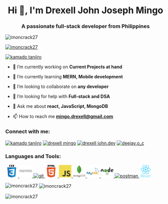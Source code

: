 <h1 align="center">Hi 👋, I'm Drexell John Joseph Mingo</h1>
<h3 align="center">A passionate full-stack developer from Philippines</h3>

<p align="left"> <img src="https://komarev.com/ghpvc/?username=imoncrack27&label=Profile%20views&color=0e75b6&style=flat" alt="imoncrack27" /> </p>

<p align="left"> <a href="https://github.com/ryo-ma/github-profile-trophy"><img src="https://github-profile-trophy.vercel.app/?username=imoncrack27" alt="imoncrack27" /></a> </p>

<p align="left"> <a href="https://twitter.com/kamado tanjiro" target="blank"><img src="https://img.shields.io/twitter/follow/kamado tanjiro?logo=twitter&style=for-the-badge" alt="kamado tanjiro" /></a> </p>

- 🔭 I’m currently working on **Current Projects at hand**

- 🌱 I’m currently learning **MERN, Mobile development**

- 👯 I’m looking to collaborate on **any developer**

- 🤝 I’m looking for help with **Full-stack and DSA**

- 💬 Ask me about **react, JavaScript, MongoDB**

- 📫 How to reach me **mingo.drexell@gmail.com**

<h3 align="left">Connect with me:</h3>
<p align="left">
<a href="(https://x.com/DeejayO_c)" target="blank"><img align="center" src="https://raw.githubusercontent.com/rahuldkjain/github-profile-readme-generator/master/src/images/icons/Social/twitter.svg" alt="kamado tanjiro" height="30" width="40" /></a>
<a href="(https://www.linkedin.com/in/drexell-mingo-4356442b5/)" target="blank"><img align="center" src="https://raw.githubusercontent.com/rahuldkjain/github-profile-readme-generator/master/src/images/icons/Social/linked-in-alt.svg" alt="drexell mingo" height="30" width="40" /></a>
<a href="(https://www.facebook.com/Drexell.John27/)" target="blank"><img align="center" src="https://raw.githubusercontent.com/rahuldkjain/github-profile-readme-generator/master/src/images/icons/Social/facebook.svg" alt="drexell john.dev" height="30" width="40" /></a>
<a href="(https://www.instagram.com/deejay.o_c/)" target="blank"><img align="center" src="https://raw.githubusercontent.com/rahuldkjain/github-profile-readme-generator/master/src/images/icons/Social/instagram.svg" alt="deejay.o_c" height="30" width="40" /></a>
</p>

<h3 align="left">Languages and Tools:</h3>
<p align="left"> <a href="https://www.w3schools.com/css/" target="_blank" rel="noreferrer"> <img src="https://raw.githubusercontent.com/devicons/devicon/master/icons/css3/css3-original-wordmark.svg" alt="css3" width="40" height="40"/> </a> <a href="https://expressjs.com" target="_blank" rel="noreferrer"> <img src="https://raw.githubusercontent.com/devicons/devicon/master/icons/express/express-original-wordmark.svg" alt="express" width="40" height="40"/> </a> <a href="https://git-scm.com/" target="_blank" rel="noreferrer"> <img src="https://www.vectorlogo.zone/logos/git-scm/git-scm-icon.svg" alt="git" width="40" height="40"/> </a> <a href="https://www.w3.org/html/" target="_blank" rel="noreferrer"> <img src="https://raw.githubusercontent.com/devicons/devicon/master/icons/html5/html5-original-wordmark.svg" alt="html5" width="40" height="40"/> </a> <a href="https://developer.mozilla.org/en-US/docs/Web/JavaScript" target="_blank" rel="noreferrer"> <img src="https://raw.githubusercontent.com/devicons/devicon/master/icons/javascript/javascript-original.svg" alt="javascript" width="40" height="40"/> </a> <a href="https://www.mongodb.com/" target="_blank" rel="noreferrer"> <img src="https://raw.githubusercontent.com/devicons/devicon/master/icons/mongodb/mongodb-original-wordmark.svg" alt="mongodb" width="40" height="40"/> </a> <a href="https://www.mysql.com/" target="_blank" rel="noreferrer"> <img src="https://raw.githubusercontent.com/devicons/devicon/master/icons/mysql/mysql-original-wordmark.svg" alt="mysql" width="40" height="40"/> </a> <a href="https://nodejs.org" target="_blank" rel="noreferrer"> <img src="https://raw.githubusercontent.com/devicons/devicon/master/icons/nodejs/nodejs-original-wordmark.svg" alt="nodejs" width="40" height="40"/> </a> <a href="https://postman.com" target="_blank" rel="noreferrer"> <img src="https://www.vectorlogo.zone/logos/getpostman/getpostman-icon.svg" alt="postman" width="40" height="40"/> </a> <a href="https://reactjs.org/" target="_blank" rel="noreferrer"> <img src="https://raw.githubusercontent.com/devicons/devicon/master/icons/react/react-original-wordmark.svg" alt="react" width="40" height="40"/> </a> </p>

<p><img align="left" src="https://github-readme-stats.vercel.app/api/top-langs?username=imoncrack27&show_icons=true&locale=en&layout=compact" alt="imoncrack27" /></p>

<p>&nbsp;<img align="center" src="https://github-readme-stats.vercel.app/api?username=imoncrack27&show_icons=true&locale=en" alt="imoncrack27" /></p>

<p><img align="center" src="https://github-readme-streak-stats.herokuapp.com/?user=imoncrack27&" alt="imoncrack27" /></p>

